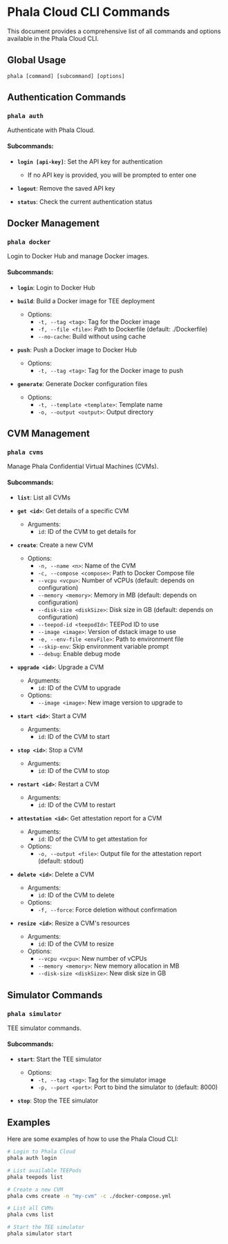 # Phala Cloud CLI Commands

This document provides a comprehensive list of all commands and options available in the Phala Cloud CLI.

## Global Usage

```
phala [command] [subcommand] [options]
```

## Authentication Commands

### `phala auth`

Authenticate with Phala Cloud.

#### Subcommands:

- **`login [api-key]`**: Set the API key for authentication
  - If no API key is provided, you will be prompted to enter one

- **`logout`**: Remove the saved API key

- **`status`**: Check the current authentication status

## Docker Management

### `phala docker`

Login to Docker Hub and manage Docker images.

#### Subcommands:

- **`login`**: Login to Docker Hub
  
- **`build`**: Build a Docker image for TEE deployment
  - Options:
    - `-t, --tag <tag>`: Tag for the Docker image
    - `-f, --file <file>`: Path to Dockerfile (default: ./Dockerfile)
    - `--no-cache`: Build without using cache

- **`push`**: Push a Docker image to Docker Hub
  - Options:
    - `-t, --tag <tag>`: Tag for the Docker image to push

- **`generate`**: Generate Docker configuration files
  - Options:
    - `-t, --template <template>`: Template name
    - `-o, --output <output>`: Output directory

## CVM Management

### `phala cvms`

Manage Phala Confidential Virtual Machines (CVMs).

#### Subcommands:

- **`list`**: List all CVMs
  
- **`get <id>`**: Get details of a specific CVM
  - Arguments:
    - `id`: ID of the CVM to get details for

- **`create`**: Create a new CVM
  - Options:
    - `-n, --name <n>`: Name of the CVM
    - `-c, --compose <compose>`: Path to Docker Compose file
    - `--vcpu <vcpu>`: Number of vCPUs (default: depends on configuration)
    - `--memory <memory>`: Memory in MB (default: depends on configuration)
    - `--disk-size <diskSize>`: Disk size in GB (default: depends on configuration)
    - `--teepod-id <teepodId>`: TEEPod ID to use
    - `--image <image>`: Version of dstack image to use
    - `-e, --env-file <envFile>`: Path to environment file
    - `--skip-env`: Skip environment variable prompt
    - `--debug`: Enable debug mode

- **`upgrade <id>`**: Upgrade a CVM
  - Arguments:
    - `id`: ID of the CVM to upgrade
  - Options:
    - `--image <image>`: New image version to upgrade to

- **`start <id>`**: Start a CVM
  - Arguments:
    - `id`: ID of the CVM to start

- **`stop <id>`**: Stop a CVM
  - Arguments:
    - `id`: ID of the CVM to stop

- **`restart <id>`**: Restart a CVM
  - Arguments:
    - `id`: ID of the CVM to restart

- **`attestation <id>`**: Get attestation report for a CVM
  - Arguments:
    - `id`: ID of the CVM to get attestation for
  - Options:
    - `-o, --output <file>`: Output file for the attestation report (default: stdout)

- **`delete <id>`**: Delete a CVM
  - Arguments:
    - `id`: ID of the CVM to delete
  - Options:
    - `-f, --force`: Force deletion without confirmation

- **`resize <id>`**: Resize a CVM's resources
  - Arguments:
    - `id`: ID of the CVM to resize
  - Options:
    - `--vcpu <vcpu>`: New number of vCPUs
    - `--memory <memory>`: New memory allocation in MB
    - `--disk-size <diskSize>`: New disk size in GB

## Simulator Commands

### `phala simulator`

TEE simulator commands.

#### Subcommands:

- **`start`**: Start the TEE simulator
  - Options:
    - `-t, --tag <tag>`: Tag for the simulator image
    - `-p, --port <port>`: Port to bind the simulator to (default: 8000)

- **`stop`**: Stop the TEE simulator

## Examples

Here are some examples of how to use the Phala Cloud CLI:

```bash
# Login to Phala Cloud
phala auth login

# List available TEEPods
phala teepods list

# Create a new CVM
phala cvms create -n "my-cvm" -c ./docker-compose.yml

# List all CVMs
phala cvms list

# Start the TEE simulator
phala simulator start

```